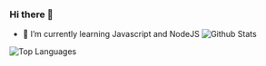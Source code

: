 ### Hi there 👋

<!--
**Abdelwahed-AB/Abdelwahed-AB** is a ✨ _special_ ✨ repository because its `README.md` (this file) appears on your GitHub profile.

Here are some ideas to get you started:

- 🔭 I’m currently working on ...
- 🌱 I’m currently learning ...
- 👯 I’m looking to collaborate on ...
- 🤔 I’m looking for help with ...
- 💬 Ask me about ...
- 📫 How to reach me: ...
- 😄 Pronouns: ...
- ⚡ Fun fact: ...
-->

- 🌱 I’m currently learning Javascript and NodeJS
![Github Stats](https://github-readme-stats.vercel.app/api?username=Abdelwahed-AB&count_private=true&show_icons=true&theme=radical)

![Top Languages](https://github-readme-stats.vercel.app/api/top-langs/?username=Abdelwahed-AB&show_icons=true&theme=radical)
